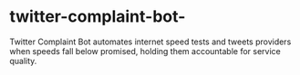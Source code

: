 # twitter-complaint-bot-
Twitter Complaint Bot automates internet speed tests and tweets providers when speeds fall below promised, holding them accountable for service quality.
